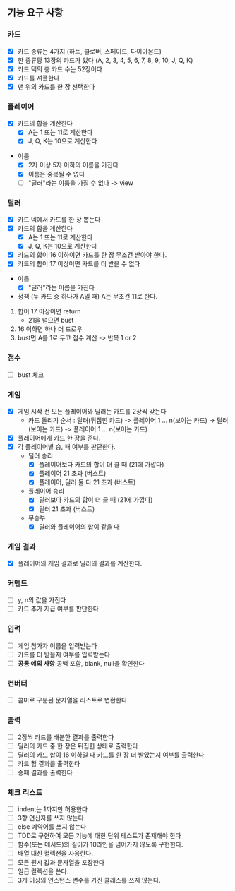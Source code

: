 ## 기능 요구 사항

### 카드

- [x] 카드 종류는 4가지 (하트, 클로버, 스페이드, 다이아몬드)
- [x] 한 종류당 13장의 카드가 있다 (A, 2, 3, 4, 5, 6, 7, 8, 9, 10, J, Q, K)
- [x] 카드 덱의 총 카드 수는 52장이다
- [x] 카드를 셔플한다
- [x] 맨 위의 카드를 한 장 선택한다

### 플레이어

- [x] 카드의 합을 계산한다
    - [x] A는 1 또는 11로 계산한다
    - [x] J, Q, K는 10으로 계산한다

- 이름
    - [x] 2자 이상 5자 이하의 이름을 가진다
    - [x] 이름은 중복될 수 없다
    - [ ] "딜러"라는 이름을 가질 수 없다 -> view

### 딜러

- [x] 카드 덱에서 카드를 한 장 뽑는다
- [x] 카드의 합을 계산한다
    - [x] A는 1 또는 11로 계산한다
    - [x] J, Q, K는 10으로 계산한다
- [x] 카드의 합이 16 이하이면 카드를 한 장 무조건 받아야 한다.
- [x] 카드의 합이 17 이상이면 카드를 더 받을 수 없다

- 이름
    - [x] "딜러"라는 이름을 가진다

- 정책 (두 카드 중 하나가 A일 때)
  A는 무조건 11로 한다.

1. 합이 17 이상이면 return
    - 21을 넘으면 bust
2. 16 이하면 하나 더 드로우
3. bust면 A를 1로 두고 점수 계산 -> 반복 1 or 2

### 점수

- [ ] bust 체크

### 게임

- [x] 게임 시작 전 모든 플레이어와 딜러는 카드를 2장씩 갖는다
    - 카드 돌리기 순서 : 딜러(뒤집힌 카드) -> 플레이어 1 ... n(보이는 카드) -> 딜러(보이는 카드) -> 플레이어 1 ... n(보이는 카드)
- [x] 플레이어에게 카드 한 장을 준다.
- [x] 각 플레이어별 승, 패 여부를 판단한다.
    - 딜러 승리
        - [x] 플레이어보다 카드의 합이 더 클 때 (21에 가깝다)
        - [x] 플레이어 21 초과 (버스트)
        - [x] 플레이어, 딜러 둘 다 21 초과 (버스트)
    - 플레이어 승리
        - [x] 딜러보다 카드의 합이 더 클 때 (21에 가깝다)
        - [x] 딜러 21 초과 (버스트)
    - 무승부
        - [x] 딜러와 플레이어의 합이 같을 때

### 게임 결과

- [x] 플레이어의 게임 결과로 딜러의 결과를 계산한다.

### 커맨드

- [ ] y, n의 값을 가진다
- [ ] 카드 추가 지급 여부를 판단한다

### 입력

- [ ] 게임 참가자 이름을 입력받는다
- [ ] 카드를 더 받을지 여부를 입력받는다
- [ ] **공통 예외 사항** 공백 포함, blank, null을 확인한다

### 컨버터

- [ ] 콤마로 구분된 문자열을 리스트로 변환한다

### 출력

- [ ] 2장씩 카드를 배분한 결과를 출력한다
- [ ] 딜러의 카드 중 한 장은 뒤집힌 상태로 출력한다
- [ ] 딜러의 카드 합이 16 이하일 때 카드를 한 장 더 받았는지 여부를 출력한다
- [ ] 카드 합 결과를 출력한다
- [ ] 승패 결과를 출력한다

### 체크 리스트

- [ ] indent는 1까지만 허용한다
- [ ] 3항 연산자를 쓰지 않는다
- [ ] else 예약어를 쓰지 않는다
- [ ] TDD로 구현하여 모든 기능에 대한 단위 테스트가 존재해야 한다
- [ ] 함수(또는 메서드)의 길이가 10라인을 넘어가지 않도록 구현한다.
- [ ] 배열 대신 컬렉션을 사용한다.
- [ ] 모든 원시 값과 문자열을 포장한다
- [ ] 일급 컬렉션을 쓴다.
- [ ] 3개 이상의 인스턴스 변수를 가진 클래스를 쓰지 않는다.
